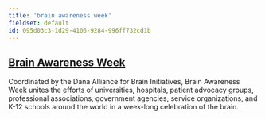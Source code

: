 ```yaml
---
title: 'brain awareness week'
fieldset: default
id: 095d03c3-1d29-4106-9284-996ff732cd1b
---
```

<div class="item"><h2><a href="/baw" title="Brain Awareness Week">Brain Awareness Week</a></h2> Coordinated by the Dana Alliance for Brain Initiatives, Brain Awareness Week unites the efforts of universities, hospitals, patient advocacy groups, professional associations, government agencies, service organizations, and K-12 schools around the world in a week-long celebration of the brain. <div class="clear">&nbsp;</div> </div>